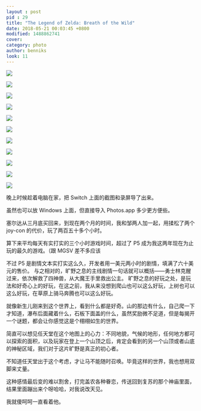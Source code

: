 ```yaml
---
layout : post
pid : 29
title: "The Legend of Zelda: Breath of the Wild"
date: 2018-05-21 00:03:45 +0800
modified: 1488862741
cover: 
category: photo
author: benniks
look: 11
---
```


![][image-1]

![][image-2]

![][image-3]

![][image-4]

![][image-5]

![][image-6]

![][image-7]

![][image-8]

![][image-9]

![][image-10]

![][image-11]

晚上时候趁着电脑在家，把 Switch 上面的截图和录屏导了出来。

虽然也可以放 Windows 上面，但直接导入 Photos.app 多少更方便些。

塞尔达从三月底买回来，到现在两个月的时间，我和邹两人加一起，用揉松了两个 joy-con 的代价，玩了两百五十多个小时。

算下来平均每天有实打实的三个小时游戏时间，超过了 P5 成为我这两年现在为止玩的最久的游戏。（跟 MGSV 差不多应该

不过 P5 是剧情文本实打实这么久，开发者用一美元两小时的剧情，填满了六十美元的售价。
与之相对的，旷野之息的主线剧情一句话就可以概括——勇士林克醒过来，依次解救了四神兽，从大魔王手里救出公主。
旷野之息的好玩之处，是玩法和好奇心上的好玩，在这之前，我从来没想到爬山也可以这么好玩，上树也可以这么好玩，在草原上骑马奔腾也可以这么好玩。

就像新生儿刚来到这个世界上，看到什么都是好奇。山的那边有什么，自己爬一下才知道，瀑布后面藏着什么，石板下面盖的什么，虽然奖励微不足道，但是每揭开一个谜题，都会让你感觉这是个栩栩如生的世界。

简直可以想见任天堂在这个地图上的心力：不同地貌，气候的地形，任何地方都可以探索的面积，以及玩家在登上一个山顶之后，肯定会看到的另一个山顶或者山底的神秘区域，我们对于这片旷野是真正的初心者。

不知道任天堂出于这个考虑，才让马不能随时召唤。毕竟这样的世界，我也想用双脚来丈量。

这种感情最后变的难以割舍，打完盖农各种眷恋，传送回到复苏的那个神庙里面，结果里面蹦出来个呀哈哈，对我说改天见。

我就傻呵呵一直看着他。

[image-1]:	https://ws3.sinaimg.cn/large/006tKfTcgy1fri938wjq8j30zk0k00ww.jpg
[image-2]:	https://ws2.sinaimg.cn/large/006tKfTcgy1fri938obpdj30zk0k0tfj.jpg
[image-3]:	https://ws1.sinaimg.cn/large/006tKfTcgy1fri938hs83j30zk0k0tbv.jpg
[image-4]:	https://ws4.sinaimg.cn/large/006tKfTcgy1fri938bqfyj30zk0k0tbi.jpg
[image-5]:	https://ws4.sinaimg.cn/large/006tKfTcgy1fri936lb7dj30zk0k0n48.jpg
[image-6]:	https://ws1.sinaimg.cn/large/006tKfTcgy1fri9386445j30zk0k0tcx.jpg
[image-7]:	https://ws3.sinaimg.cn/large/006tKfTcgy1fri937y8osj30zk0k0q73.jpg
[image-8]:	https://ws3.sinaimg.cn/large/006tKfTcgy1fri936dxwmj30zk0k0tek.jpg
[image-9]:	https://ws2.sinaimg.cn/large/006tKfTcgy1fri9365lyuj30zk0k0dmv.jpg
[image-10]:	https://ws4.sinaimg.cn/large/006tKfTcgy1fri935yan7j30zk0k0gpr.jpg
[image-11]:	https://ws1.sinaimg.cn/large/006tKfTcgy1fri97rzjzlj31kw0w0nph.jpg